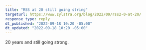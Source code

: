 ```yaml
---
title: "RSS at 20 still going string"
targeturl: https://www.zylstra.org/blog/2022/09/rss2-0-at-20/
response_type: reply
dt_published: "2022-09-18 10:20 -05:00"
dt_updated: "2022-09-18 10:20 -05:00"
---
```


20 years and still going strong.